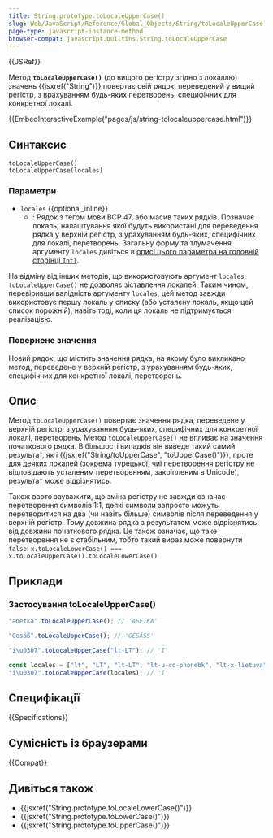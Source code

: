```yaml
---
title: String.prototype.toLocaleUpperCase()
slug: Web/JavaScript/Reference/Global_Objects/String/toLocaleUpperCase
page-type: javascript-instance-method
browser-compat: javascript.builtins.String.toLocaleUpperCase
---
```


{{JSRef}}

Метод **`toLocaleUpperCase()`** (до вищого регістру згідно з локаллю) значень {{jsxref("String")}} повертає свій рядок, переведений у вищий регістр, з врахуванням будь-яких перетворень, специфічних для конкретної локалі.

{{EmbedInteractiveExample("pages/js/string-tolocaleuppercase.html")}}

## Синтаксис

```js-nolint
toLocaleUpperCase()
toLocaleUpperCase(locales)
```

### Параметри

- `locales` {{optional_inline}}
  - : Рядок з тегом мови BCP 47, або масив таких рядків. Позначає локаль, налаштування якої будуть використані для переведення рядка у верхній регістр, з урахуванням будь-яких, специфічних для локалі, перетворень. Загальну форму та тлумачення аргументу `locales` дивіться в [описі цього параметра на головній сторінці `Intl`](/uk/docs/Web/JavaScript/Reference/Global_Objects/Intl#arhument-locales).

На відміну від інших методів, що використовують аргумент `locales`, `toLocaleUpperCase()` не дозволяє зіставлення локалей. Таким чином, перевіривши валідність аргументу `locales`, цей метод завжди використовує першу локаль у списку (або усталену локаль, якщо цей список порожній), навіть тоді, коли ця локаль не підтримується реалізацією.

### Повернене значення

Новий рядок, що містить значення рядка, на якому було викликано метод, переведене у верхній регістр, з урахуванням будь-яких, специфічних для конкретної локалі, перетворень.

## Опис

Метод `toLocaleUpperCase()` повертає значення рядка, переведене у верхній регістр, з урахуванням будь-яких, специфічних для конкретної локалі, перетворень. Метод `toLocaleUpperCase()` не впливає на значення початкового рядка. В більшості випадків він виведе такий самий результат, як і {{jsxref("String/toUpperCase", "toUpperCase()")}}, проте для деяких локалей (зокрема турецької, чиї перетворення регістру не відповідають усталеним перетворенням, закріпленим в Unicode), результат може відрізнятись.

Також варто зауважити, що зміна регістру не завжди означає перетворення символів 1:1, деякі символи запросто можуть перетворитися на два (чи навіть більше) символів після переведення у верхній регістр. Тому довжина рядка з результатом може відрізнятись від довжини початкового рядка. Це також означає, що таке перетворення не є стабільним, тобто такий вираз може повернути `false`:
`x.toLocaleLowerCase() === x.toLocaleUpperCase().toLocaleLowerCase()`

## Приклади

### Застосування toLocaleUpperCase()

```js
"абетка".toLocaleUpperCase(); // 'АБЕТКА'

"Gesäß".toLocaleUpperCase(); // 'GESÄSS'

"i\u0307".toLocaleUpperCase("lt-LT"); // 'I'

const locales = ["lt", "LT", "lt-LT", "lt-u-co-phonebk", "lt-x-lietuva"];
"i\u0307".toLocaleUpperCase(locales); // 'I'
```

## Специфікації

{{Specifications}}

## Сумісність із браузерами

{{Compat}}

## Дивіться також

- {{jsxref("String.prototype.toLocaleLowerCase()")}}
- {{jsxref("String.prototype.toLowerCase()")}}
- {{jsxref("String.prototype.toUpperCase()")}}
